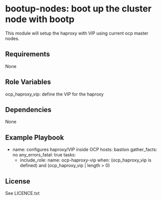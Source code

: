 bootup-nodes: boot up the cluster node with bootp
=========

This module will setup the haproxy with VIP using current ocp master nodes.

Requirements
------------

None


Role Variables
--------------

  ocp_haproxy_vip: define the VIP for the haproxy

Dependencies
------------

None

Example Playbook
----------------

- name: configures haproxy/VIP inside OCP
  hosts: bastion
  gather_facts: no
  any_errors_fatal: true
  tasks:
    - include_role:
        name: ocp-haproxy-vip
      when: (ocp_haproxy_vip is defined) and (ocp_haproxy_vip | length > 0) 

License
-------

See LICENCE.txt

